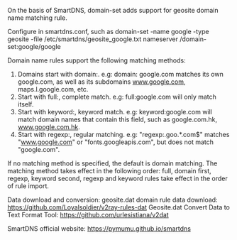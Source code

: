 On the basis of SmartDNS, domain-set adds support for geosite domain name matching rule.

Configure in smartdns.conf, such as 
domain-set -name google -type geosite -file /etc/smartdns/geosite_google.txt 
nameserver /domain-set:google/google

Domain name rules support the following matching methods: 
1) Domains start with domain:. e.g: domain: google.com matches its own google.com, as well as its subdomains www.google.com, maps.l.google.com, etc. 
2) Start with full:, complete match. e.g: full:google.com will only match itself. 
3) Start with keyword:, keyword match. e.g: keyword:google.com will match domain names that contain this field, such as google.com.hk, www.google.com.hk. 
4) Start with regexp:, regular matching. e.g: "regexp:.goo.*.com$" matches "www.google.com" or "fonts.googleapis.com", but does not match "google.com".

If no matching method is specified, the default is domain matching.
The matching method takes effect in the following order: full, domain first, regexp, keyword second, regexp and keyword rules take effect in the order of rule import.

Data download and conversion: 
geosite.dat domain rule data download: https://github.com/Loyalsoldier/v2ray-rules-dat 
Geosite.dat Convert Data to Text Format Tool: https://github.com/urlesistiana/v2dat

SmartDNS official website: https://pymumu.github.io/smartdns
